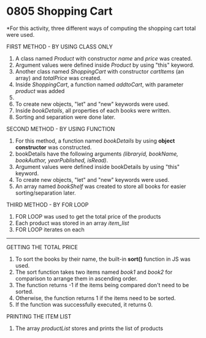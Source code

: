 # 0805 Shopping Cart
*For this activity, three different ways of computing the shopping cart total were used.

FIRST METHOD - BY USING CLASS ONLY
1. A class named _Product_ with constructor _name_ and _price_ was created.
2. Argument values were defined inside _Product_ by using "this" keyword.
3. Another class named _ShoppingCart_ with constructor _cartItems_ (an array) and _totalPrice_ was created.
4. Inside _ShoppingCart_, a function named _addtoCart_, with parameter _product_ was added
5. 
3. To create new objects, "let" and "new" keywords were used.
2. Inside _bookDetails_, all properties of each books were written.
3. Sorting and separation were done later.

SECOND METHOD - BY USING FUNCTION
1. For this method, a function named _bookDetails_ by using **object constructor** was constructed.
2. bookDetails have the following arguments _(libraryid, bookName, bookAuthor, yearPublished, isRead)_.
3. Argument values were defined inside bookDetails by using "this" keyword.
4. To create new objects, "let" and "new" keywords were used.
5. An array named _bookShelf_ was created to store all books for easier sorting/separation later.

THIRD METHOD - BY FOR LOOP
1. FOR LOOP was used to get the total price of the products
2. Each product was stored in an array _item_list_
3. FOR LOOP iterates on each 

******************************************

GETTING THE TOTAL PRICE
1. To sort the books by their name, the built-in **sort()** function in JS was used.
2. The sort function takes two items named _book1_ and _book2_ for comparison to arrange them in ascending order.
3. The function returns -1 if the items being compared don't need to be sorted.
4. Otherwise, the function returns 1 if the items need to be sorted.
5. If the function was successfully executed, it returns 0.

PRINTING THE ITEM LIST
1. The array _productList_ stores and prints the list of products
